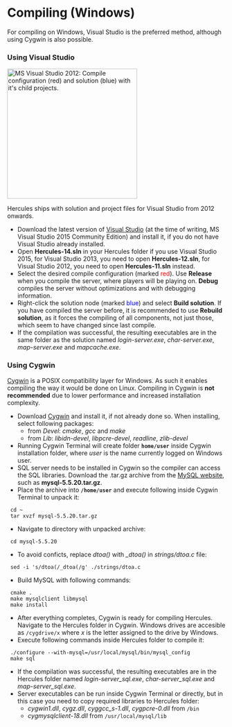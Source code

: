 # Compiling (Windows)

For compiling on Windows, Visual Studio is the preferred method, although using Cygwin is also possible.

### Using Visual Studio

<img src="../assets/compile_hercules.png"
title="MS Visual Studio 2012: Compile configuration (red) and solution (blue) with it&#39;s child projects." width="300"
alt="MS Visual Studio 2012: Compile configuration (red) and solution (blue) with it&#39;s child projects." />

Hercules ships with solution and project files for Visual Studio from 2012 onwards.

- Download the latest version of [Visual Studio](https://www.visualstudio.com) (at the time of writing, MS Visual Studio
  2015 Community Edition) and install it, if you do not have Visual Studio already installed.
- Open **Hercules-14.sln** in your Hercules folder if you use Visual Studio 2015, for Visual Studio 2013, you need to
  open **Hercules-12.sln**, for Visual Studio 2012, you need to open **Hercules-11.sln** instead.
- Select the desired compile configuration (marked <span style="color:red;">red</span>). Use **Release** when you
  compile the server, where players will be playing on. **Debug** compiles the server without optimizations and with
  debugging information.
- Right-click the solution node (marked <span style="color:blue;">blue</span>) and select **Build solution**. If you
  have compiled the server before, it is recommended to use **Rebuild solution**, as it forces the compiling of all
  components, not just those, which seem to have changed since last compile.
- If the compilation was successful, the resulting executables are in the same folder as the solution named
  *login-server.exe*, *char-server.exe*, *map-server.exe* and *mapcache.exe*.

### Using Cygwin

[Cygwin](http://www.cygwin.com/) is a POSIX compatibility layer for Windows. As such it enables compiling the way it
would be done on Linux. Compiling in Cygwin is **not recommended** due to lower performance and increased installation
complexity.

- Download [Cygwin](http://www.cygwin.com/setup.exe) and install it, if not already done so. When installing, select
  following packages:
  - from *Devel*: *cmake*, *gcc* and *make*
  - from *Lib*: *libidn-devel*, *libpcre-devel*, *readline*, *zlib-devel*
- Running Cygwin Terminal will create folder **`home/user`** inside Cygwin installation folder, where *user* is the name
  currently logged on Windows user.
- SQL server needs to be installed in Cygwin so the compiler can access the SQL libraries. Download the .tar.gz archive
  from the [MySQL website](http://dev.mysql.com/downloads/mysql/?current_os=src), such as **mysql-5.5.20.tar.gz**.
- Place the archive into **`/home/user`** and execute following inside Cygwin Terminal to unpack it:

` cd ~`  
` tar xvzf mysql-5.5.20.tar.gz`

- Navigate to directory with unpacked archive:

` cd mysql-5.5.20`

- To avoid conficts, replace *dtoa()* with *\_dtoa()* in *strings/dtoa.c* file:

` sed -i 's/dtoa(/_dtoa(/g' ./strings/dtoa.c`

- Build MySQL with following commands:

` cmake .`  
` make mysqlclient libmysql`  
` make install`

- After everything completes, Cygwin is ready for compiling Hercules. Navigate to the Hercules folder in Cygwin. Windows
  drives are accesible as `/cygdrive/x` where *x* is the letter assigned to the drive by Windows.
- Execute following commands inside Hercules folder to compile it:

` ./configure --with-mysql=/usr/local/mysql/bin/mysql_config`  
` make sql`

- If the compilation was successful, the resulting executables are in the Hercules folder named *login-server_sql.exe*,
  *char-server_sql.exe* and *map-server_sql.exe*.
- Server executables can be run inside Cygwin Terminal or directly, but in this case you need to copy required libraries
  to Hercules folder:
  - *cygwin1.dll*, *cygz.dll*, *cyggcc_s-1.dll*, *cygpcre-0.dll* from `/bin`
  - *cygmysqlclient-18.dll* from `/usr/local/mysql/lib`
